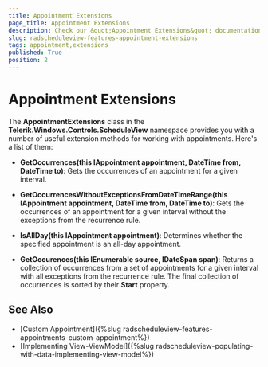 ```yaml
---
title: Appointment Extensions
page_title: Appointment Extensions
description: Check our &quot;Appointment Extensions&quot; documentation article for the RadScheduleView WPF control.
slug: radscheduleview-features-appointment-extensions
tags: appointment,extensions
published: True
position: 2
---
```


# Appointment Extensions

The **AppointmentExtensions** class in the **Telerik.Windows.Controls.ScheduleView** namespace provides you with a number of useful extension methods for working with appointments. Here's a list of them:

* **GetOccurrences(this IAppointment appointment, DateTime from, DateTime to)**: Gets the occurrences of an appointment for a given interval.

* **GetOccurrencesWithoutExceptionsFromDateTimeRange(this IAppointment appointment, DateTime from, DateTime to)**: Gets the occurrences of an appointment for a given interval without the exceptions from the recurrence rule.

* **IsAllDay(this IAppointment appointment)**: Determines whether the specified appointment is an all-day appointment.

* **GetOccurences(this IEnumerable<IAppointment> source, IDateSpan span)**: Returns a collection of occurrences from a set of appointments for a given interval with all exceptions from the recurrence rule. The final collection of occurrences is sorted by their **Start** property.

## See Also

 * [Custom Appointment]({%slug radscheduleview-features-appointments-custom-appointment%})
 * [Implementing View-ViewModel]({%slug radscheduleview-populating-with-data-implementing-view-model%})
